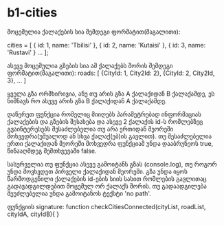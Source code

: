# b1-cities

მოცემულია ქალაქების სია შემდეგი ფორმატით(მაგალითი):

cities = [
{
 id: 1,
 name: 'Tbilisi'
},
{
id: 2,
name: 'Kutaisi'
},
{
id: 3,
name: 'Rustavi'
}
...
];

ასევე მოცემულია გზების სია ამ ქალაქებს შორის შემდეგი ფორმატით(მაგალითი):
roads: [
{CityId: 1, City2Id: 2}, 
{CityId: 2, City2Id, 3},
...
]

ყველა გზა ორმხირივია, ანუ თუ არის გზა A ქალაქიდან B ქალაქამდე, ეს ნიშნავს რო ასევე არის გზა B ქალაქიდან A ქალაქამდე.

დაწერეთ ფუნქცია რომელიც მიიღებს პარამეტრებად ინფორმაციას ქალაქების და გზების შესახება და ასევე 2 ქალაქის id-ს რომლებზეც გვაინტერესებს შესაძლებელია თუ არა ერთიდან მეორეში მოხვედრა(უშუალოდ ან სხვა ქალაქ(ებ)ის გავლით).
თუ შესაძლებელია ერთი ქალაქიდან მეორეში მოხვედრა ფუნქციამ უნდა დააბრუნეოს true, წინააღმდეგ შემთხვევაში false. 

სასურველია თუ ფუნქცია ასევე გამოიტანს გზას (console.log), თუ როგორ უნდა მოვხვდეთ პირველი ქალაქიდან მეორეში. გზა უნდა იყოს წარმოდგენილი ქალაქების id-ების სიის სახით რომლების გავლითაც გადავადგილდებით მოცემულ ორ ქალაქს შორის. თუ გადაადგილება შეუძლებელია უნდა გამოიტანოს ტექსტი 'no path'.

ფუნქციის signature:
function checkCitiesConnected(cityList, roadList, cityIdA, cityIdB){
}


